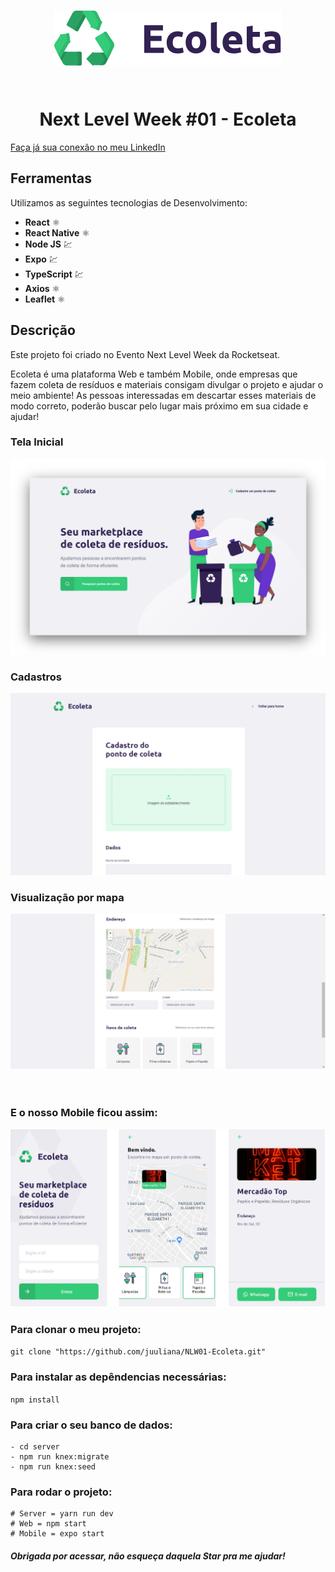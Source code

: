 <h1 align="center">
  
  ![Ecoleta](https://github.com/juuliana/NLW01-Ecoleta/blob/master/assetsP/logo.png?raw=true)
  
<br>
  Next Level Week #01 - Ecoleta
</h1>

<a href="https://www.linkedin.com/in/juliana-dos-santos-ribeiro-b721b6197/">Faça já sua conexão no meu LinkedIn</a>

## Ferramentas

Utilizamos as seguintes tecnologias de Desenvolvimento:

- **React** ⚛️ 
- **React Native** ⚛️ 
- **Node JS** 💹 
- **Expo** 💹
- **TypeScript** 💹
- **Axios** ⚛️
- **Leaflet** ⚛️

## Descrição

Este projeto foi criado no Evento Next Level Week da Rocketseat.

Ecoleta é uma plataforma Web e também Mobile, onde empresas que fazem coleta de resíduos e materiais consigam
divulgar o projeto e ajudar o meio ambiente!
As pessoas interessadas em descartar esses materiais de modo correto, poderão buscar pelo lugar mais próximo em sua cidade
e ajudar!

### Tela Inicial
![Ecoleta](https://github.com/juuliana/NLW01-Ecoleta/blob/master/assetsP/tela0.png?raw=true)
<br>

### Cadastros
![Ecoleta](https://github.com/juuliana/NLW01-Ecoleta/blob/master/assetsP/tela1.png?raw=true)
<br>

### Visualização por mapa
![Ecoleta](https://github.com/juuliana/NLW01-Ecoleta/blob/master/assetsP/tela2.png?raw=true)
<br>
<br>
<br>

### E o nosso Mobile ficou assim:
![Ecoleta](https://github.com/juuliana/NLW01-Ecoleta/blob/master/assetsP/mobile.png?raw=true)
<br>

### Para clonar o meu projeto:
  ```git clone "https://github.com/juuliana/NLW01-Ecoleta.git"```
   
### Para instalar as depêndencias necessárias:
  ```npm install```
  
### Para criar o seu banco de dados:
```  
- cd server
- npm run knex:migrate
- npm run knex:seed 
```

### Para rodar o projeto:
``` 
# Server = yarn run dev
# Web = npm start
# Mobile = expo start
```

##### Obrigada por acessar, não esqueça daquela Star pra me ajudar! 

